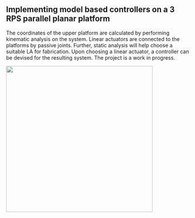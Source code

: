 ## Implementing model based controllers on a 3 RPS parallel planar platform

The coordinates of the upper platform are calculated by performing kinematic analysis on the system. Linear actuators are connected to the platforms by passive joints. Further, static analysis will help choose a suitable LA for fabrication. Upon choosing a linear actuator, a controller can be devised for the resulting system. The project is a work in progress.

<img src="https://i.imgur.com/MFNa7kf.png?1" width="400"/>
